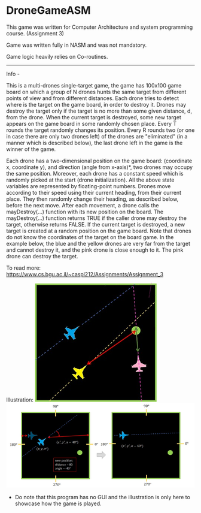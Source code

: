 # DroneGameASM

This game was written for Computer Architecture and system programming course. (Assignment 3)

Game was written fully in NASM and was not mandatory.

Game logic heavily relies on Co-routines.

-----

Info -

This is a multi-drones single-target game, the game has 100x100 game board on which a group of N drones hunts the same target from different points of view and from different distances. Each drone tries to detect where is the target on the game board, in order to destroy it. Drones may destroy the target only if the target is no more than some given distance, d, from the drone. When the current target is destroyed, some new target appears on the game board in some randomly chosen place. Every T rounds the target randomly changes its position. Every R rounds two (or one in case there are only two drones left) of the drones are "eliminated" (in a manner which is described below), the last drone left in the game is the winner of the game.

Each drone has a two-dimensional position on the game board: (coordinate x, coordinate y), and direction (angle from x-axis)*, two drones may occupy the same position. Moreover, each drone has a constant speed which is randomly picked at the start (drone initialization). All the above state variables are represented by floating-point numbers. Drones move according to their speed using their current heading, from their current place. They then randomly change their heading, as described below, before the next move. After each movement, a drone calls the mayDestroy(…) function with its new position on the board. The mayDestroy(…) function returns TRUE if the caller drone may destroy the target, otherwise returns FALSE. If the current target is destroyed, a new target is created at a random position on the game board. Note that drones do not know the coordinates of the target on the board game. In the example below, the blue and the yellow drones are very far from the target and cannot destroy it, and the pink drone is close enough to it. The pink drone can destroy the target.

To read more:
https://www.cs.bgu.ac.il/~caspl212/Assignments/Assignment_3


Illustration:
![Screenshot](Ass3.png)
![Screenshot](Ass3_1.png)


* Do note that this program has no GUI and the illustration is only here to showcase how the game is played.
